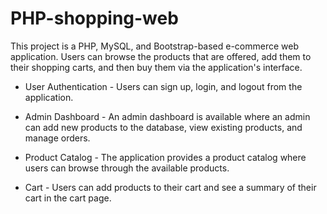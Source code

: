 # PHP-shopping-web

This project is a PHP, MySQL, and Bootstrap-based e-commerce web application. Users can browse the products that are offered, add them to their shopping carts, and then buy them via the application's interface.

- User Authentication - Users can sign up, login, and logout from the application.

- Admin Dashboard - An admin dashboard is available where an admin can add new products to the database, view existing products, and manage orders.

- Product Catalog - The application provides a product catalog where users can browse through the available products.

- Cart - Users can add products to their cart and see a summary of their cart in the cart page.

